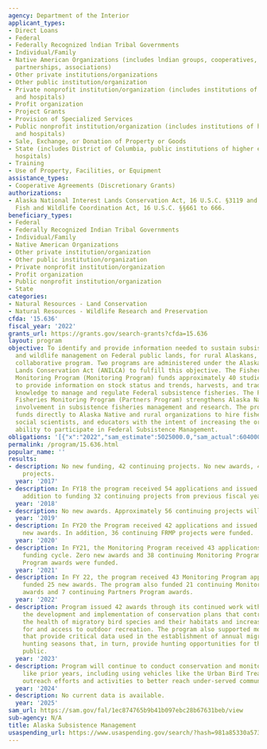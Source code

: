 ```yaml
---
agency: Department of the Interior
applicant_types:
- Direct Loans
- Federal
- Federally Recognized lndian Tribal Governments
- Individual/Family
- Native American Organizations (includes lndian groups, cooperatives, corporations,
  partnerships, associations)
- Other private institutions/organizations
- Other public institution/organization
- Private nonprofit institution/organization (includes institutions of higher education
  and hospitals)
- Profit organization
- Project Grants
- Provision of Specialized Services
- Public nonprofit institution/organization (includes institutions of higher education
  and hospitals)
- Sale, Exchange, or Donation of Property or Goods
- State (includes District of Columbia, public institutions of higher education and
  hospitals)
- Training
- Use of Property, Facilities, or Equipment
assistance_types:
- Cooperative Agreements (Discretionary Grants)
authorizations:
- Alaska National Interest Lands Conservation Act, 16 U.S.C. §3119 and §3122; and
  Fish and Wildlife Coordination Act, 16 U.S.C. §§661 to 666.
beneficiary_types:
- Federal
- Federally Recognized Indian Tribal Governments
- Individual/Family
- Native American Organizations
- Other private institution/organization
- Other public institution/organization
- Private nonprofit institution/organization
- Profit organization
- Public nonprofit institution/organization
- State
categories:
- Natural Resources - Land Conservation
- Natural Resources - Wildlife Research and Preservation
cfda: '15.636'
fiscal_year: '2022'
grants_url: https://grants.gov/search-grants?cfda=15.636
layout: program
objective: To identify and provide information needed to sustain subsistence fisheries
  and wildlife management on Federal public lands, for rural Alaskans, through a multidisciplinary,
  collaborative program. Two programs are administered under the Alaska National Interest
  Lands Conservation Act (ANILCA) to fulfill this objective. The Fisheries Resource
  Monitoring Program (Monitoring Program) funds approximately 40 studies annually
  to provide information on stock status and trends, harvests, and traditional ecological
  knowledge to manage and regulate Federal subsistence fisheries. The Partners for
  Fisheries Monitoring Program (Partners Program) strengthens Alaska Native and rural
  involvement in subsistence fisheries management and research. The program provides
  funds directly to Alaska Native and rural organizations to hire fishery biologists,
  social scientists, and educators with the intent of increasing the organizations
  ability to participate in Federal Subsistence Management.
obligations: '[{"x":"2022","sam_estimate":5025000.0,"sam_actual":6040000.0,"usa_spending_actual":-0.5},{"x":"2023","sam_estimate":4774998.0,"sam_actual":3300000.0,"usa_spending_actual":1964496.29},{"x":"2024","sam_estimate":2000000.0,"sam_actual":0.0,"usa_spending_actual":153728.0}]'
permalink: /program/15.636.html
popular_name: ''
results:
- description: No new funding, 42 continuing projects. No new awards, 42 continuing
    projects.
  year: '2017'
- description: In FY18 the program received 54 applications and issued 23 awards in
    addition to funding 32 continuing projects from previous fiscal years.
  year: '2018'
- description: No new awards. Approximately 56 continuing projects will be funded.
  year: '2019'
- description: In FY20 the Program received 42 applications and issued twenty-one
    new awards. In addition, 36 continuing FRMP projects were funded.
  year: '2020'
- description: In FY21, the Monitoring Program received 43 applications for the FY22
    funding cycle. Zero new awards and 38 continuing Monitoring Program and Partners
    Program awards were funded.
  year: '2021'
- description: In FY 22, the program received 43 Monitoring Program applications and
    funded 25 new awards. The program also funded 21 continuing Monitoring Program
    awards and 7 continuing Partners Program awards.
  year: '2022'
- description: Program issued 42 awards through its continued work with partners in
    the development and implementation of conservation plans that contribute to improving
    the health of migratory bird species and their habitats and increasing opportunities
    for and access to outdoor recreation. The program also supported monitoring activities
    that provide critical data used in the establishment of annual migratory bird
    hunting seasons that, in turn, provide hunting opportunities for the American
    public.
  year: '2023'
- description: Program will continue to conduct conservation and monitoring activities
    like prior years, including using vehicles like the Urban Bird Treaty to expand
    outreach efforts and activities to better reach under-served communities.
  year: '2024'
- description: No current data is available.
  year: '2025'
sam_url: https://sam.gov/fal/1ec874765b9b41b097ebc28b67631beb/view
sub-agency: N/A
title: Alaska Subsistence Management
usaspending_url: https://www.usaspending.gov/search/?hash=981a85330a5736f3b51eef19e6edd0d3
---
```

